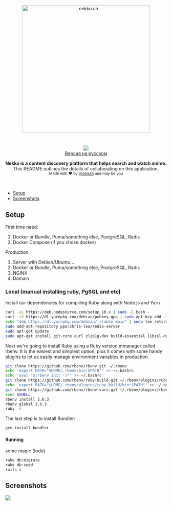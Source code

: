 <p align="center">
  <img src="http://301222.selcdn.com/nekko-ch-cdn1/assets/icon/1.5x/%D0%A0%D0%B5%D1%81%D1%83%D1%80%D1%81%205%401.5x.png" alt="nekko.ch" width="400" />
</p>

<h1 align="center"></h1>

<p align="center">
  <a href="https://circleci.com/gh/nekko-ru/website"><img src="https://circleci.com/gh/nekko-ru/website.svg?style=svg"></a>
  <br />
  <a href="https://github.com/deissh/website/blob/master/README_RU.md">
    Версия на русском
  </a>
</p>

<p align="center">
  <b>Nekko is a content discovery platform that helps search and watch anime.</b></br>
  <span>This README outlines the details of collaborating on this application.</span></br>
  <sub>Made with ❤️ by <a href="https://github.com/deissh">@deissh</a> and may be you</sub>
</p>

<br />

* [Setup]()
* [Screenshots]()


## Setup

First time need:

1. Docker or Bundle, Puma/something else, PostgreSQL, Radis
2. Docker Compose (if you chose docker)

Production:

1. Server with Debian/Ubuntu...
2. Docker or Bundle, Puma/something else, PostgreSQL, Radis
3. NGINX
4. Domain

### Local (manual installing ruby, PgSQL and etc)

Install our dependencies for compiiling Ruby along with Node.js and Yarn

```bash
curl -sL https://deb.nodesource.com/setup_10.x | sudo -E bash -
curl -sS https://dl.yarnpkg.com/debian/pubkey.gpg | sudo apt-key add -
echo "deb https://dl.yarnpkg.com/debian/ stable main" | sudo tee /etc/apt/sources.list.d/yarn.list
sudo add-apt-repository ppa:chris-lea/redis-server
sudo apt-get update
sudo apt-get install git-core curl zlib1g-dev build-essential libssl-dev libreadline-dev libyaml-dev libsqlite3-dev sqlite3 libxml2-dev libxslt1-dev libcurl4-openssl-dev software-properties-common libffi-dev dirmngr gnupg apt-transport-https ca-certificates redis-server redis-tools nodejs yarn
```

Next we're going to install Ruby using a Ruby version mmanager called rbenv. It is the easiest and simplest option, plus it comes with some handy plugins to let us easily manage environment variables in production.

```bash
git clone https://github.com/rbenv/rbenv.git ~/.rbenv
echo 'export PATH="$HOME/.rbenv/bin:$PATH"' >> ~/.bashrc
echo 'eval "$(rbenv init -)"' >> ~/.bashrc
git clone https://github.com/rbenv/ruby-build.git ~/.rbenv/plugins/ruby-build
echo 'export PATH="$HOME/.rbenv/plugins/ruby-build/bin:$PATH"' >> ~/.bashrc
git clone https://github.com/rbenv/rbenv-vars.git ~/.rbenv/plugins/rbenv-vars
exec $SHELL
rbenv install 2.6.3
rbenv global 2.6.3
ruby -v
```

The last step is to install Bundler:

```bash
gem install bundler
```

#### Running

some magic (todo)

```bash
rake db:migrate
rake db:seed
rails s
```


## Screenshots

<img src="https://i.imgur.com/WPgqVBp.jpg" />
